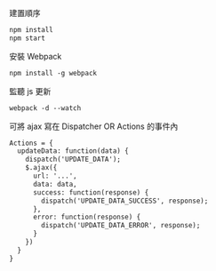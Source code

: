 建置順序
```markdown
npm install
npm start
```
安裝 Webpack
```markdown
npm install -g webpack
```
監聽 js 更新
```markdown
webpack -d --watch
```
可將 ajax 寫在 Dispatcher OR Actions 的事件內 
```markdown
Actions = {
  updateData: function(data) {
    dispatch('UPDATE_DATA');
    $.ajax({
      url: '...',
      data: data,
      success: function(response) {
        dispatch('UPDATE_DATA_SUCCESS', response);
      },
      error: function(response) {
        dispatch('UPDATE_DATA_ERROR', response);
      }
    })
  }
}
```
